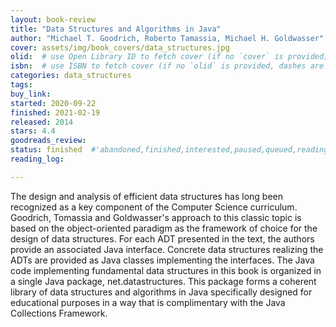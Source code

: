 ```yaml
---
layout: book-review
title: "Data Structures and Algorithms in Java"
author: "Michael T. Goodrich, Roberto Tamassia, Michael H. Goldwasser"
cover: assets/img/book_covers/data_structures.jpg
olid:  # use Open Library ID to fetch cover (if no `cover` is provided)
isbn:  # use ISBN to fetch cover (if no `olid` is provided, dashes are optional)
categories: data_structures
tags: 
buy_link: 
started: 2020-09-22
finished: 2021-02-19
released: 2014
stars: 4.4
goodreads_review:
status: finished  #'abandoned,finished,interested,paused,queued,reading,reread'
reading_log:

---
```


The design and analysis of efficient data structures has long been recognized as a key component of the Computer Science curriculum. Goodrich, Tomassia and Goldwasser's approach to this classic topic is based on the object-oriented paradigm as the framework of choice for the design of data structures. For each ADT presented in the text, the authors provide an associated Java interface. Concrete data structures realizing the ADTs are provided as Java classes implementing the interfaces. The Java code implementing fundamental data structures in this book is organized in a single Java package, net.datastructures. This package forms a coherent library of data structures and algorithms in Java specifically designed for educational purposes in a way that is complimentary with the Java Collections Framework.